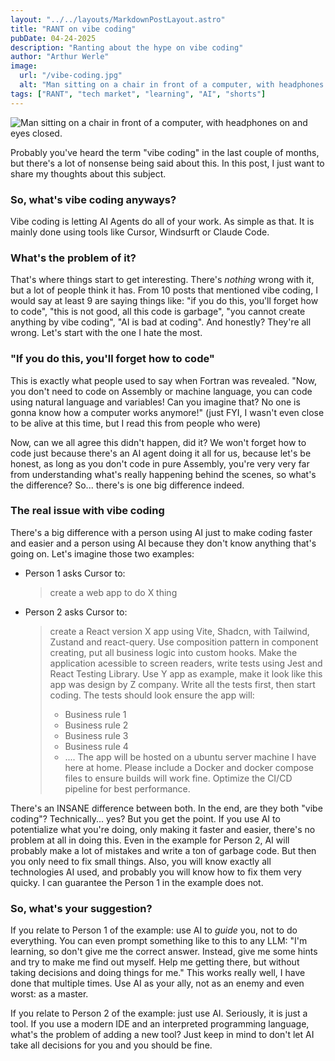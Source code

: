 ```yaml
---
layout: "../../layouts/MarkdownPostLayout.astro"
title: "RANT on vibe coding"
pubDate: 04-24-2025
description: "Ranting about the hype on vibe coding"
author: "Arthur Werle"
image:
  url: "/vibe-coding.jpg"
  alt: "Man sitting on a chair in front of a computer, with headphones on and eyes closed."
tags: ["RANT", "tech market", "learning", "AI", "shorts"]
---
```


![Man sitting on a chair in front of a computer, with headphones on and eyes closed.](/vibe-coding.jpg "Man sitting on a chair in front of a computer, with headphones on and with closed.")

Probably you've heard the term "vibe coding" in the last couple of months, but there's a lot of nonsense being said about this. In this post, I just want to share my thoughts about this subject.

### So, what's vibe coding anyways?

Vibe coding is letting AI Agents do all of your work. As simple as that. It is mainly done using tools like Cursor, Windsurft or Claude Code.

### What's the problem of it?

That's where things start to get interesting. There's _nothing_ wrong with it, but a lot of people think it has. From 10 posts that mentioned vibe coding, I would say at least 9 are saying things like: "if you do this, you'll forget how to code", "this is not good, all this code is garbage", "you cannot create anything by vibe coding", "AI is bad at coding". And honestly? They're all wrong. Let's start with the one I hate the most.

### "If you do this, you'll forget how to code"

This is exactly what people used to say when Fortran was revealed. "Now, you don't need to code on Assembly or machine language, you can code using natural language and variables! Can you imagine that? No one is gonna know how a computer works anymore!" (just FYI, I wasn't even close to be alive at this time, but I read this from people who were)

Now, can we all agree this didn't happen, did it? We won't forget how to code just because there's an AI agent doing it all for us, because let's be honest, as long as you don't code in pure Assembly, you're very very far from understanding what's really happening behind the scenes, so what's the difference? So... there's is one big difference indeed.

### The real issue with vibe coding

There's a big difference with a person using AI just to make coding faster and easier and a person using AI because they don't know anything that's going on. Let's imagine those two examples:

- Person 1 asks Cursor to:

  > create a web app to do X thing

- Person 2 asks Cursor to:
  > create a React version X app using Vite, Shadcn, with Tailwind, Zustand and react-query. Use composition pattern in component creating, put all business logic into custom hooks. Make the application acessible to screen readers, write tests using Jest and React Testing Library. Use Y app as example, make it look like this app was design by Z company. Write all the tests first, then start coding. The tests should look ensure the app will:
  >
  > - Business rule 1
  > - Business rule 2
  > - Business rule 3
  > - Business rule 4
  > - ....
  >   The app will be hosted on a ubuntu server machine I have here at home. Please include a Docker and docker compose files to ensure builds will work fine. Optimize the CI/CD pipeline for best performance.

There's an INSANE difference between both. In the end, are they both "vibe coding"? Technically... yes?
But you get the point. If you use AI to potentialize what you're doing, only making it faster and easier, there's no problem at all in doing this. Even in the example for Person 2, AI will probably make a lot of mistakes and write a ton of garbage code. But then you only need to fix small things. Also, you will know exactly all technologies AI used, and probably you will know how to fix them very quicky. I can guarantee the Person 1 in the example does not.

### So, what's your suggestion?

If you relate to Person 1 of the example: use AI to _guide_ you, not to do everything. You can even prompt something like to this to any LLM: "I'm learning, so don't give me the correct answer. Instead, give me some hints and try to make me find out myself. Help me getting there, but without taking decisions and doing things for me." This works really well, I have done that multiple times. Use AI as your ally, not as an enemy and even worst: as a master.

If you relate to Person 2 of the example: just use AI. Seriously, it is just a tool. If you use a modern IDE and an interpreted programming language, what's the problem of adding a new tool? Just keep in mind to don't let AI take all decisions for you and you should be fine.

